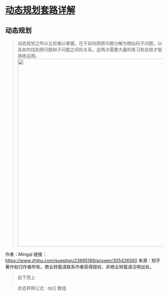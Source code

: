 # [动态规划套路详解](https://leetcode-cn.com/problems/fibonacci-number/solution/dong-tai-gui-hua-tao-lu-xiang-jie-by-labuladong/)

## 动态规划

> 动态规划之所以比较难以掌握，在于如何把原问题分解为相似的子问题，以及如何找到原问题和子问题之间的关系。这两点需要大量的练习和总结才能熟练运用。<img data-rawheight="61" src="https://pic1.zhimg.com/50/v2-cc627e653bd7ceac99f79468ba290e2d_hd.jpg" data-size="normal" data-rawwidth="600" class="origin_image zh-lightbox-thumb" width="600" data-original="https://pic1.zhimg.com/v2-cc627e653bd7ceac99f79468ba290e2d_r.jpg"/>
  
  作者：Mingqi
  链接：https://www.zhihu.com/question/23995189/answer/305426560
  来源：知乎
  著作权归作者所有。商业转载请联系作者获得授权，非商业转载请注明出处。

> 自下而上

> 状态转移公式 : dp[] 数组